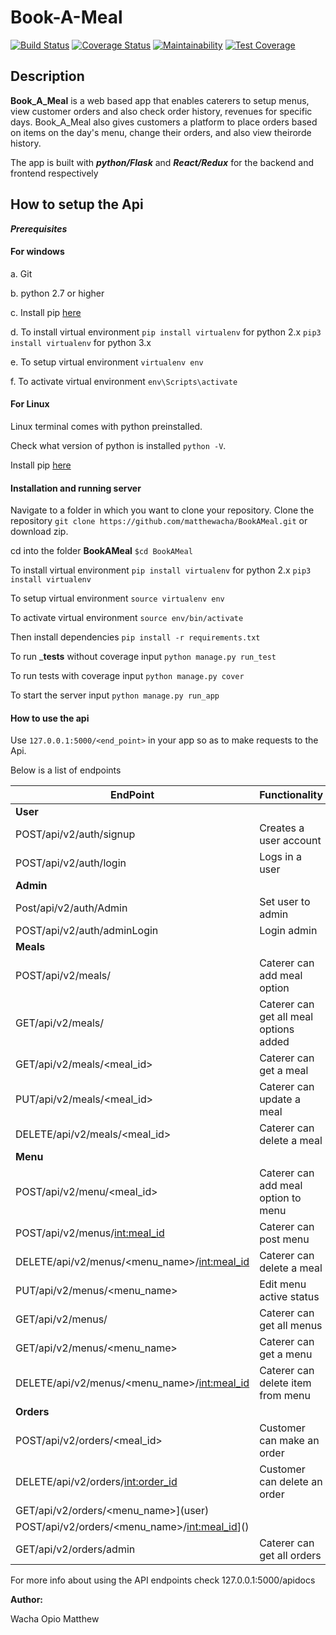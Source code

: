 # __Book-A-Meal__ 

[![Build Status](https://travis-ci.org/matthewacha/BookAMeal.svg?branch=userEP)](https://travis-ci.org/matthewacha/BookAMeal) [![Coverage Status](https://coveralls.io/repos/github/matthewacha/BookAMeal/badge.svg?branch=userEP)](https://coveralls.io/github/matthewacha/BookAMeal?branch=userEP) [![Maintainability](https://api.codeclimate.com/v2/badges/0f81265250e64a32b7b3/maintainability)](https://codeclimate.com/github/matthewacha/BookAMeal/maintainability) [![Test Coverage](https://api.codeclimate.com/v2/badges/0f81265250e64a32b7b3/test_coverage)](https://codeclimate.com/github/matthewacha/BookAMeal/test_coverage)

## __Description__

__Book_A_Meal__ is a web based app that enables caterers to setup 
menus, view customer orders and also check order history, revenues for specific days. Book_A_Meal also gives customers a platform to place orders based on items on the day's menu, change their orders, and also view theirorde history.

The app is built with ___python/Flask___ and ___React/Redux___ for the backend and frontend respectively

## __How to setup the Api__

___Prerequisites___

#### __For windows__

a. Git 

b. python 2.7 or higher

c. Install pip [here](https://pip.pypa.io/en/stable/installing/) 

d. To install virtual environment `pip install virtualenv` for 
python 2.x `pip3 install virtualenv` for python 3.x

e. To setup virtual environment `virtualenv env`

f. To activate virtual environment `env\Scripts\activate`

#### __For Linux__

Linux terminal comes with python preinstalled.

Check what version of python is installed `python -V`.

Install pip [here](https://pip.pypa.io/en/stable/installing/)


#### __Installation and running server__

 Navigate to a folder in which you want to clone your repository. Clone the repository `git clone https://github.com/matthewacha/BookAMeal.git` or download zip.

cd into the folder __BookAMeal__ `$cd BookAMeal`

To install virtual environment `pip install virtualenv` for 
python 2.x `pip3 install virtualenv`

To setup virtual environment `source virtualenv env`

To activate virtual environment `source env/bin/activate`

Then install dependencies `pip install -r requirements.txt`

To run ___tests__ without coverage input `python manage.py run_test`
   
To run tests with coverage input `python manage.py cover`

To start the server input `python manage.py run_app`

#### __How to use the api__
Use `127.0.0.1:5000/<end_point>` in your app so as to make requests to the Api.

Below is a list of endpoints


|EndPoint|Functionality|
|---------|------------|
| __User__| |
| POST/api/v2/auth/signup |Creates a user account|
| POST/api/v2/auth/login |Logs in a user|
| __Admin__ | |
|Post/api/v2/auth/Admin|Set user to admin|
|POST/api/v2/auth/adminLogin|Login admin|
| __Meals__ | |
| POST/api/v2/meals/|Caterer can add meal option|
| GET/api/v2/meals/|Caterer can get all meal options added|
| GET/api/v2/meals/<meal_id>|Caterer can get a meal|
| PUT/api/v2/meals/<meal_id>|Caterer can update a meal|
| DELETE/api/v2/meals/<meal_id>|Caterer can delete a meal|
| __Menu__ | |
|POST/api/v2/menu/<meal_id>|Caterer can add meal option to menu|
|POST/api/v2/menus/<int:meal_id>|Caterer can post menu|
|DELETE/api/v2/menus/<menu_name>/<int:meal_id>|Caterer can delete a meal|
|PUT/api/v2/menus/<menu_name>|Edit menu active status|
|GET/api/v2/menus/|Caterer can get all menus|
|GET/api/v2/menus/<menu_name>|Caterer can get a menu|
|DELETE/api/v2/menus/<menu_name>/<int:meal_id>|Caterer can delete item from menu|
| __Orders__ | |
|POST/api/v2/orders/<meal_id>|Customer can make an order|
|DELETE/api/v2/orders/<int:order_id>|Customer can delete an order|
|GET/api/v2/orders/<menu_name>](user)
|POST/api/v2/orders/<menu_name>/<int:meal_id>]()
|GET/api/v2/orders/admin|Caterer can get all orders|


For more info about using the API endpoints check 127.0.0.1:5000/apidocs 


__Author:__

Wacha Opio Matthew
